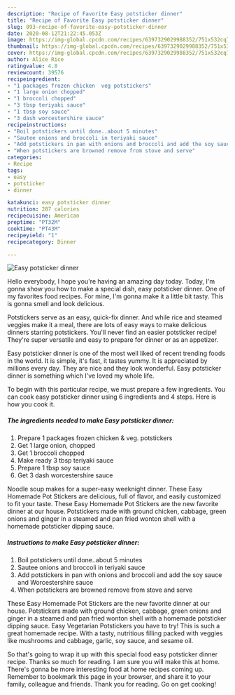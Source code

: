 ```yaml
---
description: "Recipe of Favorite Easy potsticker dinner"
title: "Recipe of Favorite Easy potsticker dinner"
slug: 893-recipe-of-favorite-easy-potsticker-dinner
date: 2020-08-12T21:22:45.053Z
image: https://img-global.cpcdn.com/recipes/6397329029988352/751x532cq70/easy-potsticker-dinner-recipe-main-photo.jpg
thumbnail: https://img-global.cpcdn.com/recipes/6397329029988352/751x532cq70/easy-potsticker-dinner-recipe-main-photo.jpg
cover: https://img-global.cpcdn.com/recipes/6397329029988352/751x532cq70/easy-potsticker-dinner-recipe-main-photo.jpg
author: Alice Rice
ratingvalue: 4.8
reviewcount: 39576
recipeingredient:
- "1 packages frozen chicken  veg potstickers"
- "1 large onion chopped"
- "1 broccoli chopped"
- "3 tbsp teriyaki sauce"
- "1 tbsp soy sauce"
- "3 dash worcestershire sauce"
recipeinstructions:
- "Boil potstickers until done..about 5 minutes"
- "Sautee onions and broccoli in teriyaki sauce"
- "Add potstickers in pan with onions and broccoli and add the soy sauce and Worcestershire sauce"
- "When potstickers are browned remove from stove and serve"
categories:
- Recipe
tags:
- easy
- potsticker
- dinner

katakunci: easy potsticker dinner 
nutrition: 287 calories
recipecuisine: American
preptime: "PT32M"
cooktime: "PT43M"
recipeyield: "1"
recipecategory: Dinner

---
```



![Easy potsticker dinner](https://img-global.cpcdn.com/recipes/6397329029988352/751x532cq70/easy-potsticker-dinner-recipe-main-photo.jpg)

Hello everybody, I hope you're having an amazing day today. Today, I'm gonna show you how to make a special dish, easy potsticker dinner. One of my favorites food recipes. For mine, I'm gonna make it a little bit tasty. This is gonna smell and look delicious.

Potstickers serve as an easy, quick-fix dinner. And while rice and steamed veggies make it a meal, there are lots of easy ways to make delicious dinners starring potstickers. You&#39;ll never find an easier potsticker recipe! They&#39;re super versatile and easy to prepare for dinner or as an appetizer.

Easy potsticker dinner is one of the most well liked of recent trending foods in the world. It is simple, it's fast, it tastes yummy. It is appreciated by millions every day. They are nice and they look wonderful. Easy potsticker dinner is something which I've loved my whole life.


To begin with this particular recipe, we must prepare a few ingredients. You can cook easy potsticker dinner using 6 ingredients and 4 steps. Here is how you cook it.

<!--inarticleads1-->

##### The ingredients needed to make Easy potsticker dinner:

1. Prepare 1 packages frozen chicken &amp; veg. potstickers
1. Get 1 large onion, chopped
1. Get 1 broccoli chopped
1. Make ready 3 tbsp teriyaki sauce
1. Prepare 1 tbsp soy sauce
1. Get 3 dash worcestershire sauce


Noodle soup makes for a super-easy weeknight dinner. These Easy Homemade Pot Stickers are delicious, full of flavor, and easily customized to fit your taste. These Easy Homemade Pot Stickers are the new favorite dinner at our house. Potstickers made with ground chicken, cabbage, green onions and ginger in a steamed and pan fried wonton shell with a homemade potsticker dipping sauce. 

<!--inarticleads2-->

##### Instructions to make Easy potsticker dinner:

1. Boil potstickers until done..about 5 minutes
1. Sautee onions and broccoli in teriyaki sauce
1. Add potstickers in pan with onions and broccoli and add the soy sauce and Worcestershire sauce
1. When potstickers are browned remove from stove and serve


These Easy Homemade Pot Stickers are the new favorite dinner at our house. Potstickers made with ground chicken, cabbage, green onions and ginger in a steamed and pan fried wonton shell with a homemade potsticker dipping sauce. Easy Vegetarian Potstickers you have to try! This is such a great homemade recipe. With a tasty, nutritious filling packed with veggies like mushrooms and cabbage, garlic, soy sauce, and sesame oil. 

So that's going to wrap it up with this special food easy potsticker dinner recipe. Thanks so much for reading. I am sure you will make this at home. There's gonna be more interesting food at home recipes coming up. Remember to bookmark this page in your browser, and share it to your family, colleague and friends. Thank you for reading. Go on get cooking!
